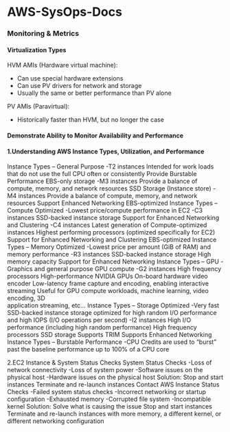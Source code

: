 # AWS-SysOps-Docs
### Monitoring & Metrics
#### Virtualization Types
HVM AMIs (Hardware virtual machine):
- Can use special hardware extensions
- Can use PV drivers for network and storage
- Usually the same or better performance than PV alone

PV AMIs (Paravirtual):
- Historically faster than HVM, but no longer the case

#### Demonstrate Ability to Monitor Availability and Performance
#### 1.Understanding AWS Instance Types, Utilization, and Performance
Instance Types – General Purpose
-T2 instances
    Intended for work loads that do not use the full CPU often or consistently
    Provide Burstable Performance
    EBS-only storage
-M3 instances
    Provide a balance of compute, memory, and network resources
    SSD Storage (Instance store)
-M4 instances
    Provide a balance of compute, memory, and network resources
    Support Enhanced Networking
    EBS-optimized
Instance Types – Compute Optimized
-Lowest price/compute performance in EC2
-C3 instances
    SSD-backed instance storage
    Support for Enhanced Networking and Clustering
-C4 instances
    Latest generation of Compute-optimized instances
    Highest performing processors (optimized specifically for EC2)
    Support for Enhanced Networking and Clustering
    EBS-optimized
Instance Types – Memory Optimized
-Lowest price per amount (GiB of RAM) and memory performance
-R3 instances
    SSD-backed instance storage
    High memory capacity
    Support for Enhanced Networking
Instance Types – GPU
-Graphics and general purpose GPU compute
-G2 instances
    High frequency processors
    High-performance NVIDIA GPUs
    On-board hardware video encoder
    Low-latency frame capture and encoding, enabling interactive streaming
    Useful for GPU compute workloads, machine learning, video encoding, 3D   
    application streaming, etc…
Instance Types – Storage Optimized
-Very fast SSD-backed instance storage optimized for high random I/O performance and high IOPS (I/O operations per second)
-I2 instances
    High I/O performance (including high random performance)
    High frequency processors
    SSD storage
    Supports TRIM
    Supports Enhanced Networking
Instance Types – Burstable Performance
-CPU Credits are used to “burst” past the baseline performance up to 100% of a  CPU core

2.EC2 Instance & System Status Checks
System Status Checks
-Loss of network connectivity
-Loss of system power
-Software issues on the physical host
-Hardware issues on the physical host
Solution:
    Stop and start instances
    Terminate and re-launch instances
    Contact AWS
Instance Status Checks
-Failed system status checks
-Incorrect networking or startup configuration
-Exhausted memory
-Corrupted file system
-Incompatible kernel
Solution:
    Solve what is causing the issue
    Stop and start instances
    Terminate and re-launch instances with more memory, a different kernel, or different networking configuration
